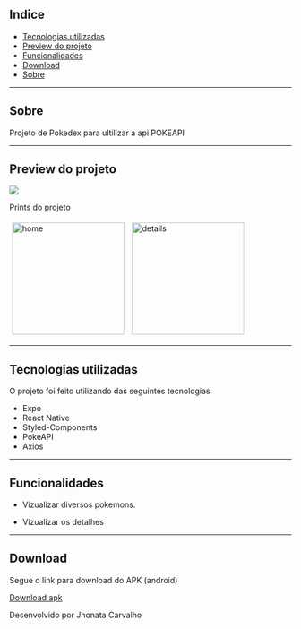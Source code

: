## Indice


- [Tecnologias utilizadas](#-tecnologias-utilizadas)
- [Preview do projeto](#-preview-do-projeto)
- [Funcionalidades](#-Funcionalidades)
- [Download](#-Download)
- [Sobre](#-Sobre)
- ---
## Sobre

Projeto de Pokedex para ultilizar a api POKEAPI

---


## Preview do projeto


<div>

  ![](https://github.com/SaveTheForest/Pokedex-React-Native/blob/main/src/assets/gif/Pokedex.gif)


</div>

Prints do projeto

<div>
  <img style="margin: 5px" alt="home" src="https://i.ibb.co/wQSTZyj/Screenshot-2022-12-06-04-26-57-959-com-atlaspose-Pokedex.jpg" width="200">
  <img style="margin: 5px" alt="details" src="https://i.ibb.co/hVnb6G9/Screenshot-2022-12-06-04-27-03-771-com-atlaspose-Pokedex.jpg" width="200">
 
</div>

---

## Tecnologias utilizadas

O projeto foi feito utilizando das seguintes tecnologias

- Expo
- React Native
- Styled-Components
- PokeAPI
- Axios


---

## Funcionalidades

- Vizualizar diversos pokemons.

- Vizualizar os detalhes




---
## Download

Segue o link para download do APK (android)

[Download apk](https://expo.dev/artifacts/eas/dGcvQkwngCBPuv1mzP6GPe.apk)

Desenvolvido por Jhonata Carvalho
